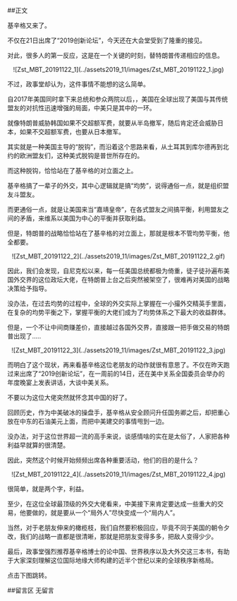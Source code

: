 ##正文

基辛格又来了。

不仅在21日出席了“2019创新论坛”，今天还在大会堂受到了隆重的接见。

对此，很多人的第一反应，这是在一个关键的时刻，替特朗普传递相应的信息。

 <div align="center">![Zst_MBT_20191122_1](../assets2019_11/images/Zst_MBT_20191122_1.jpg)</div>

不过，政事堂却认为，这件事情不能想的这么简单。

自2017年美国同时拿下来总统和参众两院以后，，美国在全球出现了美国与其传统盟友的对抗性迅速增强的局面，中美只是其中的一环。

就像特朗普威胁韩国如果不交超额军费，就要从半岛撤军，随后肯定还会威胁日本，如果不交超额军费，也要从日本撤军。

其实就是一种美国主导的“脱钩”，而沿着这个思路来看，从土耳其到库尔德再到北约的欧洲盟友们，这种美式脱钩是普世所存在的。

而这种脱钩，恰恰站在了基辛格的对立面之上。

基辛格搞了一辈子的外交，其中心逻辑就是搞“均势”，说得通俗一点，就是组织盟友斗盟友。

而更通俗一点，就是让美国来当“嘉靖皇帝”，在各式盟友之间搞平衡，利用盟友之间的矛盾，来维系以美国为中心的平衡并获取利益。

但是，特朗普的战略恰恰站在了基辛格的对立面上，那就是根本不管均势平衡，他全都要。

 <div align="center">![Zst_MBT_20191122_2](../assets2019_11/images/Zst_MBT_20191122_2.gif)</div>

因此，我们会发现，自尼克松以来，每一任美国总统都极为倚重，徒子徒孙遍布美国外交界的这位政坛大佬，在特朗普上台之后突然被架空了，很难再对美国的战略决策给予指导。

没办法，在过去均势的过程中，全球的外交实际上掌握在一小撮外交精英手里面，在复杂的均势平衡之下，掌握平衡的大佬们成为了均势体系之下最大的收益群体。

但是，一个不让中间商赚差价，直接越过各国外交界，直接跟一把手做交易的特朗普出现了.....

 <div align="center">![Zst_MBT_20191122_3](../assets2019_11/images/Zst_MBT_20191122_3.jpg)</div>

而明白了这个现状，再来看基辛格这位老朋友的动作就很有意思了。不仅在昨天跑过来出席了“2019创新论坛”，在一周前的14日，还在美中关系全国委员会举办的年度晚宴上发表讲话，大谈中美关系。

不要以为这位大佬突然就怀念其中国的好了。

回顾历史，作为中美破冰的操盘手，基辛格从安全顾问升任国务卿之后，却把重心放在中东的石油美元上面，而把中美建交的事情甩到一边。

没办法，对于这位世界超一流的高手来说，谈感情啥的实在是太俗了，人家把各种利益早就算的很清楚。

因此，突然这个时候开始频频出席各种重要活动，他们的目的是什么？

 <div align="center">![Zst_MBT_20191122_4](../assets2019_11/images/Zst_MBT_20191122_4.jpg)</div>

很简单，就是两个字，利益。

至少，在这位全球最顶级的外交大佬看来，中美接下来肯定要达成一些重大的交易，他要做的，就是要从一个“局外人”尽快变成一个“局内人”。

当然，对于老朋友伸来的橄榄枝，我们自然要积极回应，毕竟不同于美国的朝令夕改，我们的战略一直都是很清晰，那就是把朋友变得多多，把敌人变得少少。

最后，政事堂强烈推荐基辛格博士的论中国、世界秩序以及大外交这三本书，有助于大家深刻理解这位国际地缘大师构建的近半个世纪以来的全球秩序新格局。

点击下图跳转。

##留言区
 无留言